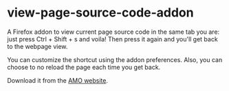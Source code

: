 view-page-source-code-addon
===========================

A Firefox addon to view current page source code in the same tab you are: just
press Ctrl + Shift + s and voila! Then press it again and you'll get back to the
webpage view.

You can customize the shortcut using the addon preferences. Also, you can choose
to no reload the page each time you get back.

Download it from the [AMO website](https://addons.mozilla.org/en-US/firefox/addon/web-page-to-source-code-vic/).
